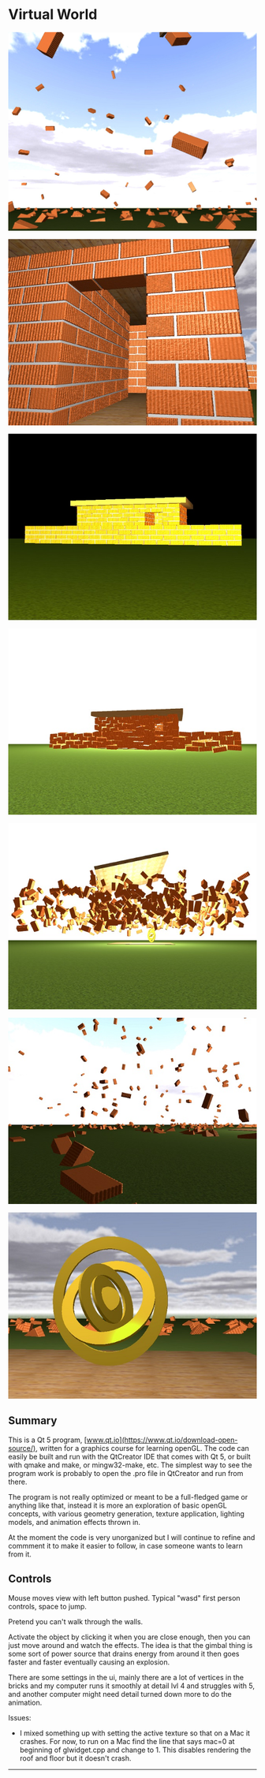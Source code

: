 ﻿# Virtual World
![image](/cover.jpg?raw=true "cover")  

![image](/house.jpg?raw=true "house")  

![image](/houseFire.jpg?raw=true "houseFire")  

![image](/brickExplosion1.jpg?raw=true "brickExplosion1")  

![image](/brickExplosion2.jpg?raw=true "brickExplosion2")  

![image](/fallingBricks.jpg?raw=true "fallingBricks")  

![image](/gimbal.jpg?raw=true "gimbal")  



## Summary

This is a Qt 5 program, [www.qt.io](https://www.qt.io/download-open-source/), written for a graphics course for learning openGL.  The code can easily be built and run with the QtCreator IDE that comes with Qt 5, or built with qmake and make, or mingw32-make, etc.  The simplest way to see the program work is probably to open the .pro file in QtCreator and run from there.  

The program is not really optimized or meant to be a full-fledged game or anything like that, instead it is more an exploration of basic openGL concepts, with various geometry generation, texture application, lighting models, and animation effects thrown in.  

At the moment the code is very unorganized but I will continue to refine and commment it to make it easier to follow, in case someone wants to learn from it.

## Controls
Mouse moves view with left button pushed.  Typical "wasd" first person controls, space to jump.  

Pretend you can't walk through the walls.  

Activate the object by clicking it when you are close enough, then you can just move around and watch the effects.  The idea is that the gimbal thing is some sort of power source that drains energy from around it then goes faster and faster eventually causing an explosion.
  
There are some settings in the ui, mainly there are a lot of vertices in the bricks and my computer runs it smoothly at detail lvl 4 and struggles with 5, and another computer might need detail turned down more to do the animation.  


Issues:  
  
- I mixed something up with setting the active texture so that on a Mac it crashes.  For now, to run on a Mac find the line that says mac=0 at beginning of glwidget.cpp and change to 1.  This disables rendering the roof and floor but it doesn't crash. 

--------------------------------




